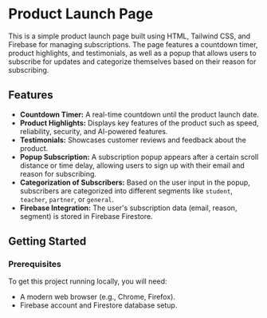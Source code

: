 # Product Launch Page

This is a simple product launch page built using HTML, Tailwind CSS, and Firebase for managing subscriptions. The page features a countdown timer, product highlights, and testimonials, as well as a popup that allows users to subscribe for updates and categorize themselves based on their reason for subscribing.

## Features

- **Countdown Timer:** A real-time countdown until the product launch date.
- **Product Highlights:** Displays key features of the product such as speed, reliability, security, and AI-powered features.
- **Testimonials:** Showcases customer reviews and feedback about the product.
- **Popup Subscription:** A subscription popup appears after a certain scroll distance or time delay, allowing users to sign up with their email and reason for subscribing.
- **Categorization of Subscribers:** Based on the user input in the popup, subscribers are categorized into different segments like `student`, `teacher`, `partner`, or `general`.
- **Firebase Integration:** The user's subscription data (email, reason, segment) is stored in Firebase Firestore.

## Getting Started

### Prerequisites

To get this project running locally, you will need:

- A modern web browser (e.g., Chrome, Firefox).
- Firebase account and Firestore database setup.


